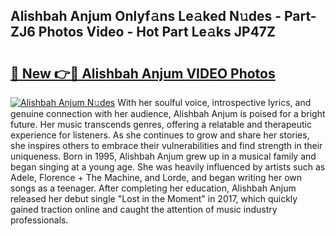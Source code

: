 ## Alishbah Anjum Onlyf𝚊ns Le𝚊ked N𝚞des - Part-ZJ6 Photos Video - Hot Part Le𝚊ks JP47Z

# <h2><a href="http://ab89448.deff.icu/?id=Alishbah+Anjum">🔗 New 👉🔴 Alishbah Anjum VIDEO Photos</a></h2>

[![Alishbah Anjum N𝚞des](https://i.imgur.com/rIISA9y.gif)](http://ab89448.deff.icu/?id=Alishbah+Anjum)
With her soulful voice, introspective lyrics, and genuine connection with her audience, Alishbah Anjum is poised for a bright future. Her music transcends genres, offering a relatable and therapeutic experience for listeners. As she continues to grow and share her stories, she inspires others to embrace their vulnerabilities and find strength in their uniqueness. Born in 1995, Alishbah Anjum grew up in a musical family and began singing at a young age. She was heavily influenced by artists such as Adele, Florence + The Machine, and Lorde, and began writing her own songs as a teenager. After completing her education, Alishbah Anjum released her debut single "Lost in the Moment" in 2017, which quickly gained traction online and caught the attention of music industry professionals.
